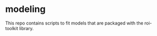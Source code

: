 # modeling

This repo contains scripts to fit models that are packaged with the roi-toolkit library.
